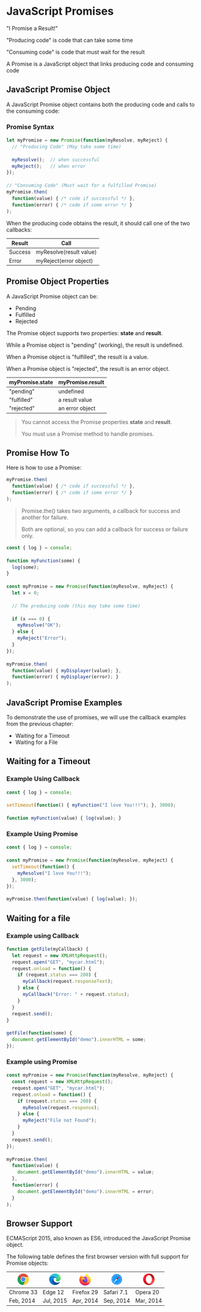 # JavaScript Promises

"I Promise a Result!"

"Producing code" is code that can take some time

"Consuming code" is code that must wait for the result

A Promise is a JavaScript object that links producing code and consuming code

## JavaScript Promise Object

A JavaScript Promise object contains both the producing code and calls to the consuming code:

### Promise Syntax

```javascript
let myPromise = new Promise(function(myResolve, myReject) {
  // "Producing Code" (May take some time)

  myResolve();  // when successful
  myReject();   // when error
});

// "Consuming Code" (Must wait for a fulfilled Promise)
myPromise.then(
  function(value) { /* code if successful */ },
  function(error) { /* code if some error */ }
);
```

When the producing code obtains the result, it should call one of the two callbacks:

| Result  | Call                    |
| ------- | ----------------------- |
| Success | myResolve(result value) |
| Error   | myReject(error object)  |

## Promise Object Properties

A JavaScript Promise object can be:

* Pending
* Fulfilled
* Rejected

The Promise object supports two properties: **state** and **result**.

While a Promise object is "pending" (working), the result is undefined.

When a Promise object is "fulfilled", the result is a value.

When a Promise object is "rejected", the result is an error object.

| myPromise.state | myPromise.result |
| --------------- | ---------------- |
| "pending"       | undefined        |
| "fulfilled"     | a result value   |
| "rejected"      | an error object  |

> You cannot access the Promise properties **state** and **result**.
> 
> You must use a Promise method to handle promises.

## Promise How To

Here is how to use a Promise:

```javascript
myPromise.then(
  function(value) { /* code if successful */ },
  function(error) { /* code if some error */ }
);
```

> Promise.the() takes two arguments, a callback for success and another for failure.
> 
> Both are optional, so you can add a callback for success or failure only.

```javascript
const { log } = console;

function myFunction(some) {
  log(some);
}

const myPromise = new Promise(function(myResolve, myReject) {
  let x = 0;

  // The producing code (this may take some time)

  if (x === 0) {
    myResolve("OK");
  } else {
    myReject("Error");
  }
});

myPromise.then(
  function(value) { myDisplayer(value); },
  function(error) { myDisplayer(error); }
);
```

## JavaScript Promise Examples

To demonstrate the use of promises, we will use the callback examples from the previous chapter:

* Waiting for a Timeout
* Waiting for a File

## Waiting for a Timeout

### Example Using Callback

```javascript
const { log } = console;

setTimeout(function() { myFunction("I love You!!!"); }, 3000);

function myFunction(value) { log(value); }
```

### Example Using Promise

```javascript
const { log } = console;

const myPromise = new Promise(function(myResolve, myReject) {
  setTimeout(function() {
    myResolve("I love You!!!");
  }, 3000);
});

myPromise.then(function(value) { log(value); });
```

## Waiting for a file

### Example using Callback

```javascript
function getFile(myCallback) {
  let request = new XMLHttpRequest();
  request.open("GET", "mycar.html");
  request.onload = function() {
    if (request.status === 200) {
      myCallback(request.responseText);
    } else {
      myCallback("Error: " + request.status);
    }
  }
  request.send();
}

getFile(function(some) {
  document.getElementById("demo").innerHTML = some;
});
```

### Example using Promise

```javascript
const myPromise = new Promise(function(myResolve, myReject) {
  const request = new XMLHttpRequest();
  request.open("GET", "mycar.html");
  request.onload = function() {
    if (request.status === 200) {
      myResolve(request.response);
    } else {
      myReject("File not Found");
    }
  }
  request.send();
});

myPromise.then(
  function(value) { 
    document.getElementById("demo").innerHTML = value;
  },
  function(error) {
    document.getElementById("demo").innerHTML = error;
  }
);
```

## Browser Support

ECMAScript 2015, also known as ES6, introduced the JavaScript Promise object.

The following table defines the first browser version with full support for Promise objects:

| ![Chrome](../../__01_JS%20Tutorial/assets/compatible_chrome.png) | ![Edge](../../__01_JS%20Tutorial/assets/compatible_edge.png) | ![Firefox](../../__01_JS%20Tutorial/assets/compatible_firefox.png) | ![Safari](../../__01_JS%20Tutorial/assets/compatible_safari.png) | ![Opera](../../__01_JS%20Tutorial/assets/compatible_opera.png) |
| ---------------------------------------------------------------- | ------------------------------------------------------------ | ------------------------------------------------------------------ | ---------------------------------------------------------------- | -------------------------------------------------------------- |
| Chrome 33                                                        | Edge 12                                                      | Firefox 29                                                         | Safari 7.1                                                       | Opera 20                                                       |
| Feb, 2014                                                        | Jul, 2015                                                    | Apr, 2014                                                          | Sep, 2014                                                        | Mar, 2014                                                      |